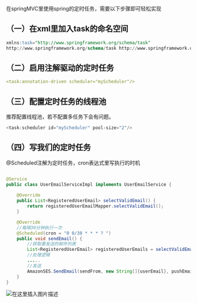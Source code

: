 在springMVC里使用spring的定时任务，需要以下步骤即可轻松实现
## （一）在xml里加入task的命名空间

```sql
xmlns:task="http://www.springframework.org/schema/task"
http://www.springframework.org/schema/task http://www.springframework.org/schema/task/spring-task.xsd"
```

## （二）启用注解驱动的定时任务

```yaml
<task:annotation-driven scheduler="myScheduler"/> 
```

## （三）配置定时任务的线程池

推荐配置线程池，若不配置多任务下会有问题。

```powershell
<task:scheduler id="myScheduler" pool-size="2"/> 
```

## （四）写我们的定时任务

@Scheduled注解为定时任务，cron表达式里写执行的时机

```java

@Service
public class UserEmailServiceImpl implements UserEmailService {
    
    @Override
    public List<RegisteredUserEmail> selectValidEmail() {
        return registeredUserEmailMapper.selectValidEmail();
    }

    @Override
    //每隔30分钟执行一次
    @Scheduled(cron = "0 0/30 * * * ? ")
    public void sendEmail() {
    	//获取要发送的邮件列表
        List<RegisteredUserEmail> registeredUserEmails = selectValidEmail();
		//处理逻辑
		.....
		//发送
        AmazonSES.SendEmail(sendFrom, new String[]{userEmail}, pushEmailModel.getSubject(), html, null);
    }
}

```

![在这里插入图片描述](https://img-blog.csdnimg.cn/20191203165203358.png?x-oss-process=image/watermark,type_ZmFuZ3poZW5naGVpdGk,shadow_10,text_aHR0cHM6Ly9ibG9nLmNzZG4ubmV0L21lbmdxaW5nbWluZzE=,size_16,color_FFFFFF,t_70)